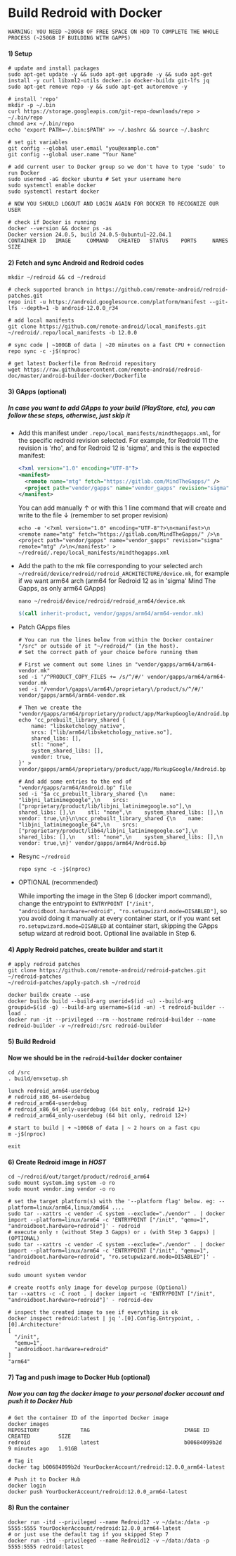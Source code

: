 # Build Redroid with Docker
```
WARNING: YOU NEED ~200GB OF FREE SPACE ON HDD TO COMPLETE THE WHOLE PROCESS (~250GB IF BUILDING WITH GAPPS)
```
#### 1) Setup
```
# update and install packages
sudo apt-get update -y && sudo apt-get upgrade -y && sudo apt-get install -y curl libxml2-utils docker.io docker-buildx git-lfs jq
sudo apt-get remove repo -y && sudo apt-get autoremove -y

# install 'repo'
mkdir -p ~/.bin
curl https://storage.googleapis.com/git-repo-downloads/repo > ~/.bin/repo
chmod a+x ~/.bin/repo
echo 'export PATH=~/.bin:$PATH' >> ~/.bashrc && source ~/.bashrc

# set git variables
git config --global user.email "you@example.com"
git config --global user.name "Your Name"

# add current user to Docker group so we don't have to type 'sudo' to run Docker
sudo usermod -aG docker ubuntu # Set your username here
sudo systemctl enable docker
sudo systemctl restart docker

# NOW YOU SHOULD LOGOUT AND LOGIN AGAIN FOR DOCKER TO RECOGNIZE OUR USER

# check if Docker is running
docker --version && docker ps -as
Docker version 24.0.5, build 24.0.5-0ubuntu1~22.04.1
CONTAINER ID   IMAGE     COMMAND   CREATED   STATUS    PORTS     NAMES     SIZE
```
#### 2) Fetch and sync Android and Redroid codes
```
mkdir ~/redroid && cd ~/redroid

# check supported branch in https://github.com/remote-android/redroid-patches.git
repo init -u https://android.googlesource.com/platform/manifest --git-lfs --depth=1 -b android-12.0.0_r34

# add local manifests
git clone https://github.com/remote-android/local_manifests.git ~/redroid/.repo/local_manifests -b 12.0.0

# sync code | ~100GB of data | ~20 minutes on a fast CPU + connection
repo sync -c -j$(nproc)

# get latest Dockerfile from Redroid repository
wget https://raw.githubusercontent.com/remote-android/redroid-doc/master/android-builder-docker/Dockerfile
```
#### 3) GApps (optional)
##### In case you want to add GApps to your build (PlayStore, etc), you can follow these steps, otherwise, just skip it
- Add this manifest under `.repo/local_manifests/mindthegapps.xml`, for the specific redroid revision selected.
  For example, for Redroid 11 the revision is 'rho', and for Redroid 12 is 'sigma', and this is the expected manifest:
  ```xml
  <?xml version="1.0" encoding="UTF-8"?>
  <manifest>
    <remote name="mtg" fetch="https://gitlab.com/MindTheGapps/" />
    <project path="vendor/gapps" name="vendor_gapps" revision="sigma" remote="mtg" />
  </manifest>
  ```
  You can add manually ↑ or with this 1 line command that will create and write to the file ↓ (remember to set proper revision)
  ```
  echo -e '<?xml version="1.0" encoding="UTF-8"?>\n<manifest>\n  <remote name="mtg" fetch="https://gitlab.com/MindTheGapps/" />\n  <project path="vendor/gapps" name="vendor_gapps" revision="sigma" remote="mtg" />\n</manifest>' > ~/redroid/.repo/local_manifests/mindthegapps.xml
  ```
- Add the path to the mk file corresponding to your selected arch `~/redroid/device/redroid/redroid_ARCHITECTURE/device.mk`, for example if we want arm64 arch (arm64 for Redroid 12 as in 'sigma' Mind The Gapps, as only arm64 GApps)
  ```
  nano ~/redroid/device/redroid/redroid_arm64/device.mk
  ```
  ```makefile
  $(call inherit-product, vendor/gapps/arm64/arm64-vendor.mk)
  ```

- Patch GApps files
  ```
  # You can run the lines below from within the Docker container "/src" or outside of it "~/redroid/" (in the host).
  # Set the correct path of your choice before running them
  
  # First we comment out some lines in "vendor/gapps/arm64/arm64-vendor.mk"
  sed -i '/^PRODUCT_COPY_FILES += /s/^/#/' vendor/gapps/arm64/arm64-vendor.mk
  sed -i '/vendor\/gapps\/arm64\/proprietary\/product/s/^/#/' vendor/gapps/arm64/arm64-vendor.mk

  # Then we create the "vendor/gapps/arm64/proprietary/product/app/MarkupGoogle/Android.bp"
  echo 'cc_prebuilt_library_shared {
      name: "libsketchology_native",
      srcs: ["lib/arm64/libsketchology_native.so"],
      shared_libs: [],
      stl: "none",
      system_shared_libs: [],
      vendor: true,
  }' > vendor/gapps/arm64/proprietary/product/app/MarkupGoogle/Android.bp

  # And add some entries to the end of "vendor/gapps/arm64/Android.bp" file
  sed -i '$a cc_prebuilt_library_shared {\n    name: "libjni_latinimegoogle",\n    srcs: ["proprietary/product/lib/libjni_latinimegoogle.so"],\n    shared_libs: [],\n    stl: "none",\n    system_shared_libs: [],\n    vendor: true,\n}\n\ncc_prebuilt_library_shared {\n    name: "libjni_latinimegoogle_64",\n    srcs: ["proprietary/product/lib64/libjni_latinimegoogle.so"],\n    shared_libs: [],\n    stl: "none",\n    system_shared_libs: [],\n    vendor: true,\n}' vendor/gapps/arm64/Android.bp
  ```
  
- Resync `~/redroid`
  ```
  repo sync -c -j$(nproc)
  ```
- OPTIONAL (recommended)
  
  While importing the image in the Step 6 (docker import command), change the entrypoint to `ENTRYPOINT ["/init", "androidboot.hardware=redroid", "ro.setupwizard.mode=DISABLED"]`, so you avoid doing it manually at every container start, or if you want set `ro.setupwizard.mode=DISABLED` at container start, skipping the GApps setup wizard at redroid boot. Optional line available in Step 6.

#### 4) Apply Redroid patches, create builder and start it
```
# apply redroid patches
git clone https://github.com/remote-android/redroid-patches.git ~/redroid-patches
~/redroid-patches/apply-patch.sh ~/redroid

docker buildx create --use
docker buildx build --build-arg userid=$(id -u) --build-arg groupid=$(id -g) --build-arg username=$(id -un) -t redroid-builder --load .
docker run -it --privileged --rm --hostname redroid-builder --name redroid-builder -v ~/redroid:/src redroid-builder
```
#### 5) Build Redroid
#### Now we should be in the `redroid-builder` docker container
```
cd /src
. build/envsetup.sh

lunch redroid_arm64-userdebug
# redroid_x86_64-userdebug
# redroid_arm64-userdebug
# redroid_x86_64_only-userdebug (64 bit only, redroid 12+)
# redroid_arm64_only-userdebug (64 bit only, redroid 12+)

# start to build | + ~100GB of data | ~ 2 hours on a fast cpu
m -j$(nproc)

exit
```
#### 6) Create Redroid image in *HOST*
```
cd ~/redroid/out/target/product/redroid_arm64
sudo mount system.img system -o ro
sudo mount vendor.img vendor -o ro

# set the target platform(s) with the '--platform flag' below. eg: --platform=linux/arm64,linux/amd64 ....
sudo tar --xattrs -c vendor -C system --exclude="./vendor" . | docker import --platform=linux/arm64 -c 'ENTRYPOINT ["/init", "qemu=1", "androidboot.hardware=redroid"]' - redroid
# execute only ↑ (without Step 3 Gapps) or ↓ (with Step 3 Gapps) | (OPTIONAL)
sudo tar --xattrs -c vendor -C system --exclude="./vendor" . | docker import --platform=linux/arm64 -c 'ENTRYPOINT ["/init", "qemu=1", "androidboot.hardware=redroid", "ro.setupwizard.mode=DISABLED"]' - redroid

sudo umount system vendor

# create rootfs only image for develop purpose (Optional)
tar --xattrs -c -C root . | docker import -c 'ENTRYPOINT ["/init", "androidboot.hardware=redroid"]' - redroid-dev

# inspect the created image to see if everything is ok
docker inspect redroid:latest | jq '.[0].Config.Entrypoint, .[0].Architecture'
[
  "/init",
  "qemu=1",
  "androidboot.hardware=redroid"
]
"arm64"
```
#### 7) Tag and push image to Docker Hub (optional)
##### Now you can tag the docker image to your personal docker account and push it to Docker Hub
```
# Get the container ID of the imported Docker image
docker images
REPOSITORY             TAG                              IMAGE ID       CREATED         SIZE
redroid                latest                           b00684099b2d   9 minutes ago   1.91GB

# Tag it
docker tag b00684099b2d YourDockerAccount/redroid:12.0.0_arm64-latest

# Push it to Docker Hub
docker login
docker push YourDockerAccount/redroid:12.0.0_arm64-latest
```
#### 8) Run the container
```
docker run -itd --privileged --name Redroid12 -v ~/data:/data -p 5555:5555 YourDockerAccount/redroid:12.0.0_arm64-latest
# or just use the default tag if you skipped Step 7
docker run -itd --privileged --name Redroid12 -v ~/data:/data -p 5555:5555 redroid:latest
```
